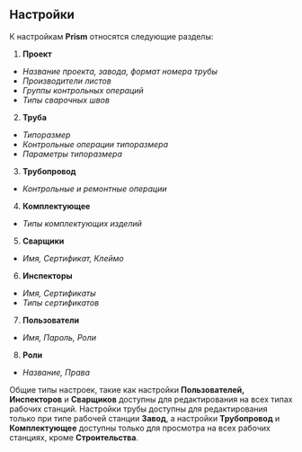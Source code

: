 ﻿
## Настройки

К настройкам **Prism** относятся следующие разделы:

1. **Проект**
 * _Название проекта, завода, формат номера трубы_
 * _Производители листов_
 * _Группы контрольных операций_
 * _Типы сварочных швов_
2. **Труба**
 * _Типоразмер_
 * _Контрольные операции типоразмера_
 * _Параметры типоразмера_
3. **Трубопровод**
 * _Контрольные и ремонтные операции_
4. **Комплектующее**
 * _Типы комплектующих изделий_
5. **Сварщики**
 * _Имя, Сертификат, Клеймо_
6. **Инспекторы**
 * _Имя, Сертификаты_
 * _Типы сертификатов_
7. **Пользователи**
 * _Имя, Пароль, Роли_
8. **Роли**
 * _Название, Права_

Общие типы настроек, такие как настройки **Пользователей, Инспекторов** и **Сварщиков** доступны для редактирования на всех типах рабочих станций. Настройки трубы доступны для редактирования только при типе рабочей станции **Завод**, а настройки **Трубопровод** и **Комплектующее** доступны только для просмотра на всех рабочих станциях, кроме **Строительства**.

